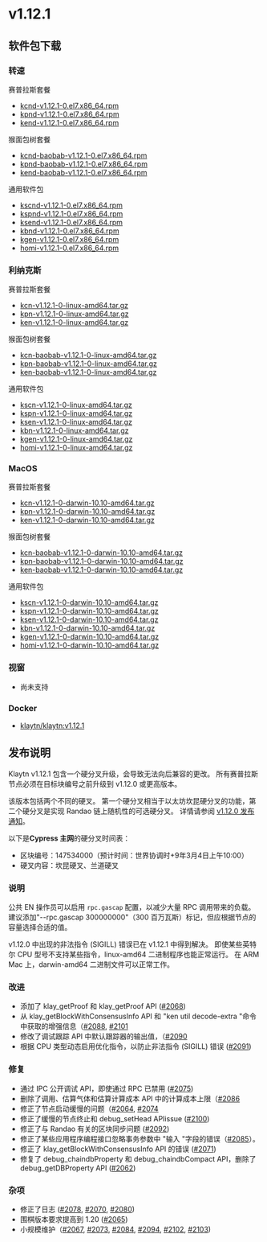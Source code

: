 # v1.12.1

## 软件包下载<a id="package-downloads"></a>

### 转速<a id="rpm"></a>

赛普拉斯套餐

- [kcnd-v1.12.1-0.el7.x86_64.rpm](https://packages.klaytn.net/klaytn/v1.12.1/kcnd-v1.12.1-0.el7.x86_64.rpm)
- [kpnd-v1.12.1-0.el7.x86_64.rpm](https://packages.klaytn.net/klaytn/v1.12.1/kpnd-v1.12.1-0.el7.x86_64.rpm)
- [kend-v1.12.1-0.el7.x86_64.rpm](https://packages.klaytn.net/klaytn/v1.12.1/kend-v1.12.1-0.el7.x86_64.rpm)

猴面包树套餐

- [kcnd-baobab-v1.12.1-0.el7.x86_64.rpm](https://packages.klaytn.net/klaytn/v1.12.1/kcnd-baobab-v1.12.1-0.el7.x86_64.rpm)
- [kpnd-baobab-v1.12.1-0.el7.x86_64.rpm](https://packages.klaytn.net/klaytn/v1.12.1/kpnd-baobab-v1.12.1-0.el7.x86_64.rpm)
- [kend-baobab-v1.12.1-0.el7.x86_64.rpm](https://packages.klaytn.net/klaytn/v1.12.1/kend-baobab-v1.12.1-0.el7.x86_64.rpm)

通用软件包

- [kscnd-v1.12.1-0.el7.x86_64.rpm](https://packages.klaytn.net/klaytn/v1.12.1/kscnd-v1.12.1-0.el7.x86_64.rpm)
- [kspnd-v1.12.1-0.el7.x86_64.rpm](https://packages.klaytn.net/klaytn/v1.12.1/kspnd-v1.12.1-0.el7.x86_64.rpm)
- [ksend-v1.12.1-0.el7.x86_64.rpm](https://packages.klaytn.net/klaytn/v1.12.1/ksend-v1.12.1-0.el7.x86_64.rpm)
- [kbnd-v1.12.1-0.el7.x86_64.rpm](https://packages.klaytn.net/klaytn/v1.12.1/kbnd-v1.12.1-0.el7.x86_64.rpm)
- [kgen-v1.12.1-0.el7.x86_64.rpm](https://packages.klaytn.net/klaytn/v1.12.1/kgen-v1.12.1-0.el7.x86_64.rpm)
- [homi-v1.12.1-0.el7.x86_64.rpm](https://packages.klaytn.net/klaytn/v1.12.1/homi-v1.12.1-0.el7.x86_64.rpm)

### 利纳克斯<a id="linux"></a>

赛普拉斯套餐

- [kcn-v1.12.1-0-linux-amd64.tar.gz](https://packages.klaytn.net/klaytn/v1.12.1/kcn-v1.12.1-0-linux-amd64.tar.gz)
- [kpn-v1.12.1-0-linux-amd64.tar.gz](https://packages.klaytn.net/klaytn/v1.12.1/kpn-v1.12.1-0-linux-amd64.tar.gz)
- [ken-v1.12.1-0-linux-amd64.tar.gz](https://packages.klaytn.net/klaytn/v1.12.1/ken-v1.12.1-0-linux-amd64.tar.gz)

猴面包树套餐

- [kcn-baobab-v1.12.1-0-linux-amd64.tar.gz](https://packages.klaytn.net/klaytn/v1.12.1/kcn-baobab-v1.12.1-0-linux-amd64.tar.gz)
- [kpn-baobab-v1.12.1-0-linux-amd64.tar.gz](https://packages.klaytn.net/klaytn/v1.12.1/kpn-baobab-v1.12.1-0-linux-amd64.tar.gz)
- [ken-baobab-v1.12.1-0-linux-amd64.tar.gz](https://packages.klaytn.net/klaytn/v1.12.1/ken-baobab-v1.12.1-0-linux-amd64.tar.gz)

通用软件包

- [kscn-v1.12.1-0-linux-amd64.tar.gz](https://packages.klaytn.net/klaytn/v1.12.1/kscn-v1.12.1-0-linux-amd64.tar.gz)
- [kspn-v1.12.1-0-linux-amd64.tar.gz](https://packages.klaytn.net/klaytn/v1.12.1/kspn-v1.12.1-0-linux-amd64.tar.gz)
- [ksen-v1.12.1-0-linux-amd64.tar.gz](https://packages.klaytn.net/klaytn/v1.12.1/ksen-v1.12.1-0-linux-amd64.tar.gz)
- [kbn-v1.12.1-0-linux-amd64.tar.gz](https://packages.klaytn.net/klaytn/v1.12.1/kbn-v1.12.1-0-linux-amd64.tar.gz)
- [kgen-v1.12.1-0-linux-amd64.tar.gz](https://packages.klaytn.net/klaytn/v1.12.1/kgen-v1.12.1-0-linux-amd64.tar.gz)
- [homi-v1.12.1-0-linux-amd64.tar.gz](https://packages.klaytn.net/klaytn/v1.12.1/homi-v1.12.1-0-linux-amd64.tar.gz)

### MacOS<a id="macos"></a>

赛普拉斯套餐

- [kcn-v1.12.1-0-darwin-10.10-amd64.tar.gz](https://packages.klaytn.net/klaytn/v1.12.1/kcn-v1.12.1-0-darwin-10.10-amd64.tar.gz)
- [kpn-v1.12.1-0-darwin-10.10-amd64.tar.gz](https://packages.klaytn.net/klaytn/v1.12.1/kpn-v1.12.1-0-darwin-10.10-amd64.tar.gz)
- [ken-v1.12.1-0-darwin-10.10-amd64.tar.gz](https://packages.klaytn.net/klaytn/v1.12.1/ken-v1.12.1-0-darwin-10.10-amd64.tar.gz)

猴面包树套餐

- [kcn-baobab-v1.12.1-0-darwin-10.10-amd64.tar.gz](https://packages.klaytn.net/klaytn/v1.12.1/kcn-baobab-v1.12.1-0-darwin-10.10-amd64.tar.gz)
- [kpn-baobab-v1.12.1-0-darwin-10.10-amd64.tar.gz](https://packages.klaytn.net/klaytn/v1.12.1/kpn-baobab-v1.12.1-0-darwin-10.10-amd64.tar.gz)
- [ken-baobab-v1.12.1-0-darwin-10.10-amd64.tar.gz](https://packages.klaytn.net/klaytn/v1.12.1/ken-baobab-v1.12.1-0-darwin-10.10-amd64.tar.gz)

通用软件包

- [kscn-v1.12.1-0-darwin-10.10-amd64.tar.gz](https://packages.klaytn.net/klaytn/v1.12.1/kscn-v1.12.1-0-darwin-10.10-amd64.tar.gz)
- [kspn-v1.12.1-0-darwin-10.10-amd64.tar.gz](https://packages.klaytn.net/klaytn/v1.12.1/kspn-v1.12.1-0-darwin-10.10-amd64.tar.gz)
- [ksen-v1.12.1-0-darwin-10.10-amd64.tar.gz](https://packages.klaytn.net/klaytn/v1.12.1/ksen-v1.12.1-0-darwin-10.10-amd64.tar.gz)
- [kbn-v1.12.1-0-darwin-10.10-amd64.tar.gz](https://packages.klaytn.net/klaytn/v1.12.1/kbn-v1.12.1-0-darwin-10.10-amd64.tar.gz)
- [kgen-v1.12.1-0-darwin-10.10-amd64.tar.gz](https://packages.klaytn.net/klaytn/v1.12.1/kgen-v1.12.1-0-darwin-10.10-amd64.tar.gz)
- [homi-v1.12.1-0-darwin-10.10-amd64.tar.gz](https://packages.klaytn.net/klaytn/v1.12.1/homi-v1.12.1-0-darwin-10.10-amd64.tar.gz)

### 视窗<a id="windows"></a>

- 尚未支持

### Docker<a id="docker"></a>

- [klaytn/klaytn:v1.12.1](https://hub.docker.com/r/klaytn/klaytn)

## 发布说明<a id="release-notes"></a>

Klaytn v1.12.1 包含一个硬分叉升级，会导致无法向后兼容的更改。 所有赛普拉斯节点必须在目标块编号之前升级到 v1.12.0 或更高版本。

该版本包括两个不同的硬叉。 第一个硬分叉相当于以太坊坎昆硬分叉的功能，第二个硬分叉是实现 Randao 链上随机性的可选硬分叉。 详情请参阅 [v1.12.0 发布通知](https://github.com/klaytn/klaytn/releases/tag/v1.12.0)。

以下是**Cypress 主网**的硬分叉时间表：

- 区块编号：147534000（预计时间：世界协调时+9年3月4日上午10:00）
- 硬叉内容：坎昆硬叉、兰道硬叉

### 说明

公共 EN 操作员可以启用 `rpc.gascap` 配置，以减少大量 RPC 调用带来的负载。 建议添加"--rpc.gascap 300000000"（300 百万瓦斯）标记，但应根据节点的容量选择合适的值。

v1.12.0 中出现的非法指令 (SIGILL) 错误已在 v1.12.1 中得到解决。 即使某些英特尔 CPU 型号不支持某些指令，linux-amd64 二进制程序也能正常运行。 在 ARM Mac 上，darwin-amd64 二进制文件可以正常工作。

### 改进

- 添加了 klay_getProof 和 klay_getProof API ([#2068](https://github.com/klaytn/klaytn/pull/2068))
- 从 klay_getBlockWithConsensusInfo API 和 "ken util decode-extra "命令中获取的增强信息（[#2088](https://github.com/klaytn/klaytn/pull/2088), [#2101](https://github.com/klaytn/klaytn/pull/2101)
- 修改了调试跟踪 API 中默认跟踪器的输出值，（[#2090](https://github.com/klaytn/klaytn/pull/2090)
- 根据 CPU 类型动态启用优化指令，以防止非法指令 (SIGILL) 错误 ([#2091](https://github.com/klaytn/klaytn/pull/2091))

### 修复

- 通过 IPC 公开调试 API，即使通过 RPC 已禁用 ([#2075](https://github.com/klaytn/klaytn/pull/2075))
- 删除了调用、估算气体和估算计算成本 API 中的计算成本上限（[#2086](https://github.com/klaytn/klaytn/pull/2086)
- 修正了节点启动缓慢的问题（[#2064](https://github.com/klaytn/klaytn/pull/2064), [#2074](https://github.com/klaytn/klaytn/pull/2074)
- 修正了缓慢的节点终止和 debug_setHead APIissue ([#2100](https://github.com/klaytn/klaytn/pull/2100))
- 修正了与 Randao 有关的区块同步问题 ([#2092](https://github.com/klaytn/klaytn/pull/2092))
- 修正了某些应用程序编程接口忽略事务参数中 "输入 "字段的错误（[#2085](https://github.com/klaytn/klaytn/pull/2085)）。
- 修正了 klay_getBlockWithConsensusInfo API 的错误 ([#2071](https://github.com/klaytn/klaytn/pull/2071))
- 修复了 debug_chaindbProperty 和 debug_chaindbCompact API，删除了 debug_getDBProperty API ([#2062](https://github.com/klaytn/klaytn/pull/2062))

### 杂项

- 修正了日志 ([#2078](https://github.com/klaytn/klaytn/pull/2078), [#2070](https://github.com/klaytn/klaytn/pull/2070), [#2080](https://github.com/klaytn/klaytn/pull/2080))
- 围棋版本要求提高到 1.20 ([#2065](https://github.com/klaytn/klaytn/pull/2065))
- 小规模维护（[#2067](https://github.com/klaytn/klaytn/pull/2067), [#2073](https://github.com/klaytn/klaytn/pull/2073), [#2084](https://github.com/klaytn/klaytn/pull/2084), [#2094](https://github.com/klaytn/klaytn/pull/2094), [#2102](https://github.com/klaytn/klaytn/pull/2102), [#2103](https://github.com/klaytn/klaytn/pull/2103))